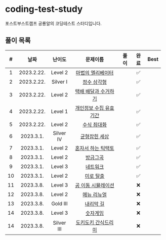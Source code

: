 # coding-test-study

포스트부스트캠프 공룡알의 코딩테스트 스터디입니다.

## 풀이 목록

| **#** 	|  **날짜**  	| **난이도** 	|                                        **문제이름**                                        	| **풀이** 	| **완료** 	| **Best** 	|
|:-----:	|:----------:	|:----------:	|:------------------------------------------------------------------------------------------:	|:--------:	|:--------:	|:--------:	|
|   1   	| 2023.2.22. 	|   Level 2  	|    [마법의 엘리베이터](https://school.programmers.co.kr/learn/courses/30/lessons/148653)   	|          	|     ✅    	|          	|
|   2   	| 2023.2.22. 	|  Silver I  	|                     [정수 삼각형](https://www.acmicpc.net/problem/1932)                   	|          	|     ✅    	|          	|
|   3   	| 2023.2.22. 	|   Level 2  	|  [택배 배달과 수거하기](https://school.programmers.co.kr/learn/courses/30/lessons/150369)  	|          	|     ✅    	|          	|
|   4   	| 2023.2.22. 	|   Level 1  	| [개인정보 수집 유효기간](https://school.programmers.co.kr/learn/courses/30/lessons/150370) 	|          	|     ✅    	|          	|
|   5   	| 2023.2.22. 	|   Level 2  	|       [수식 최대화](https://school.programmers.co.kr/learn/courses/30/lessons/67257)       	|          	|     ✅    	|          	
|   6   	| 2023.3.1. 	|   Silver IV  	|                  [균형잡힌 세상](https://www.acmicpc.net/problem/4949)                 	|          	|     ✅    	|          	|
|   7   	| 2023.3.1. 	|  Level 2  	|   [혼자서 하는 틱택토](https://school.programmers.co.kr/learn/courses/30/lessons/160585) 	|          	|     ✅    	|          	|
|   8   	| 2023.3.1. 	|   Level 2  	|       [방금그곡](https://school.programmers.co.kr/learn/courses/30/lessons/17683)      	|          	|     ✅    	|          	|
|   9   	| 2023.3.1. 	|   Level 3  	|          [네트워크](https://school.programmers.co.kr/learn/courses/30/lessons/43162) 	   |          	|     ✅    	|          	|
|   10   	| 2023.3.1. 	|   Level 2  	|   [미로 탈출](https://school.programmers.co.kr/learn/courses/30/lessons/159993)       	|          	|     ✅    	|          	|
|   11   	| 2023.3.8. 	|   Level 3  	|   [공 이동 시뮬레이션](https://school.programmers.co.kr/learn/courses/30/lessons/87391)    |          	|     ❌    	|          	|
|   12   	| 2023.3.8. 	|   Level 2  	|   [메뉴 리뉴얼](https://school.programmers.co.kr/learn/courses/30/lessons/72411)       	|          	|     ❌    	|          	|
|   13   	| 2023.3.8. 	|   Gold III  	|   [내리막 길](https://www.acmicpc.net/problem/1520)       	|          	|     ❌    	|          	|
|   14   	| 2023.3.8. 	|   Level 3  	|   [숫자게임](https://school.programmers.co.kr/learn/courses/30/lessons/12987)       	|          	|     ❌    	|          	|
|   14   	| 2023.3.8. 	|   Silver III  	|   [도키도키 간식드리미](https://www.acmicpc.net/problem/12789)       	|          	|     ❌    	|          	|
